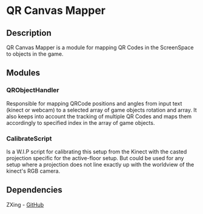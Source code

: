 # QR Canvas Mapper

## Description
QR Canvas Mapper is a module for mapping QR Codes in the ScreenSpace to objects in the game.

## Modules

### QRObjectHandler
Responsible for mapping QRCode positions and angles from input text (kinect or webcam) to a selected array of game objects rotation and array. It also keeps into account the tracking of multiple QR Codes and maps them accordingly to specified index in the array of game objects.

### CalibrateScript
Is a W.I.P script for calibrating this setup from the Kinect with the casted projection specific for the active-floor setup. But could be used for any setup where a projection does not line exactly up with the worldview of the kinect's RGB camera.

## Dependencies
ZXing - [GitHub](https://github.com/micjahn/ZXing.Net)